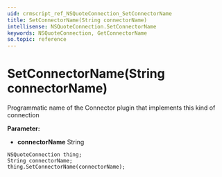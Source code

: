 ```yaml
---
uid: crmscript_ref_NSQuoteConnection_SetConnectorName
title: SetConnectorName(String connectorName)
intellisense: NSQuoteConnection.SetConnectorName
keywords: NSQuoteConnection, GetConnectorName
so.topic: reference
---
```


# SetConnectorName(String connectorName)

Programmatic name of the Connector plugin that implements this kind of connection

**Parameter:** 
 - **connectorName** String

```crmscript
NSQuoteConnection thing;
String connectorName;
thing.SetConnectorName(connectorName);
```

